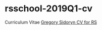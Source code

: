# rsschool-2019Q1-cv
Curriculum Vitae
[Gregory Sidoryn CV for RS](https://github.com/GreRin/rsschool-2019Q1-cv/blob/master/cv.md)
